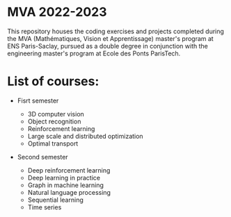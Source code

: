 # MVA 2022-2023

This repository houses the coding exercises and projects completed during the MVA (Mathématiques, Vision et Apprentissage) master's program at ENS Paris-Saclay, pursued as a double degree in conjunction with the engineering master's program at Ecole des Ponts ParisTech.

# List of courses:
- Fisrt semester
  - 3D computer vision
  - Object recognition
  - Reinforcement learning
  - Large scale and distributed optimization
  - Optimal transport
 
- Second semester
  - Deep reinforcement learning
  - Deep learning in practice
  - Graph in machine learning
  - Natural language processing
  - Sequential learning
  - Time series   
